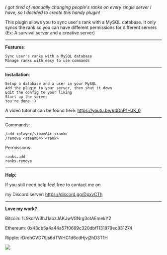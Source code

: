 *I got tired of manually changing people's ranks on every single server I have, so I decided to create this handy plugin!*

This plugin allows you to sync user's rank with a MySQL database. It only syncs the rank so you can have different permissions for different servers (Ex: A survival server and a creative server)

---

**Features**:

    Sync user's ranks with a MySQL database
    Manage ranks with easy to use commands

---

**Installation**:

    Setup a database and a user in your MySQL
    Add the plugin to your server, then shut it down
    Edit the config to your liking
    Start up the server
    You're done :)

A video tutorial can be found here: https://youtu.be/64DnP1HJK_0

---

Commands:

    /add <player/steam64> <rank>
    /remove <steam64> <rank>

Permissions:

    ranks.add
    ranks.remove

---

**Help:**

If you still need help feel free to contact me on

my Discord server: https://discord.gg/DpxvCTh

---	

**Love my work?**

Bitcoin: 1L9kdrW3hJ1abzJAKJwVGNrg3otAEmekY2

Ethereum: 0x43db5a4a44a57f0699c320dbf1131879ec831274

Ripple: rDrdhCVD79js6dTWHC1d6cdHjvj2hD3T1H

[![](https://www.paypalobjects.com/webstatic/en_US/btn/btn_donate_cc_147x47.png)](https://www.paypal.com/cgi-bin/webscr?cmd=_s-xclick&hosted_button_id=7QEHYC457X5SW)
